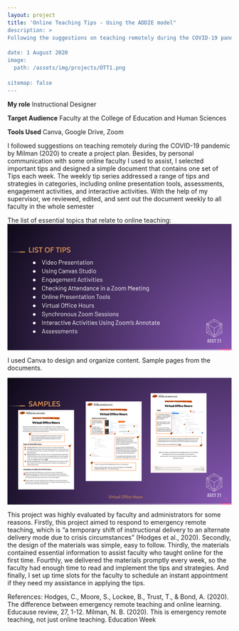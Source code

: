```yaml
---
layout: project
title: 'Online Teaching Tips - Using the ADDIE model"
description: >
Following the suggestions on teaching remotely during the COVID-19 pandemic by Milman (2020), I planned and developed this project during Fall 2020 to provide instant guidance to all EHS College faculty. In this project, I also applied the ADDIE model to organize and develop the content.

date: 1 August 2020
image: 
  path: /assets/img/projects/OTT1.png

sitemap: false
---
```


**My role** Instructional Designer

**Target Audience** Faculty at the College of Education and Human Sciences

**Tools Used** Canva, Google Drive, Zoom

I followed suggestions on teaching remotely during the COVID-19 pandemic by Milman (2020) to create a project plan. Besides, by personal communication with some online faculty I used to assist, I selected important tips and designed a simple document that contains one set of Tips each week. The weekly tip series addressed a range of tips and strategies in categories, including online presentation tools, assessments, engagement activities, and interactive activities. With the help of my supervisor, we reviewed, edited, and sent out the document weekly to all faculty in the whole semester

The list of essential topics that relate to online teaching:
​<img align="center" src="/assets/img/projects/OTT2.png">

I used Canva to design and organize content. Sample pages from the documents.

​<img align="center" src="/assets/img/projects/OTT3.png">

This project was highly evaluated by faculty and administrators for some reasons. Firstly, this project aimed to respond to emergency remote teaching, which is “a temporary shift of instructional  delivery to an alternate delivery mode due to crisis circumstances” (Hodges et al., 2020). Secondly, the design of the materials was simple, easy to follow. Thirdly, the materials contained essential information to assist faculty who taught online for the first time. Fourthly, we delivered the materials promptly every 
week, so the faculty had enough time to read and implement the tips and strategies. And finally, I set up time slots for the faculty to schedule an instant appointment if they need my assistance in applying the tips.

References:
Hodges, C., Moore, S., Lockee, B., Trust, T., & Bond, A. (2020). The difference between emergency remote teaching and online 
learning. Educause review, 27, 1-12.
Milman, N. B. (2020). This is emergency remote teaching, not just online teaching. Education Week